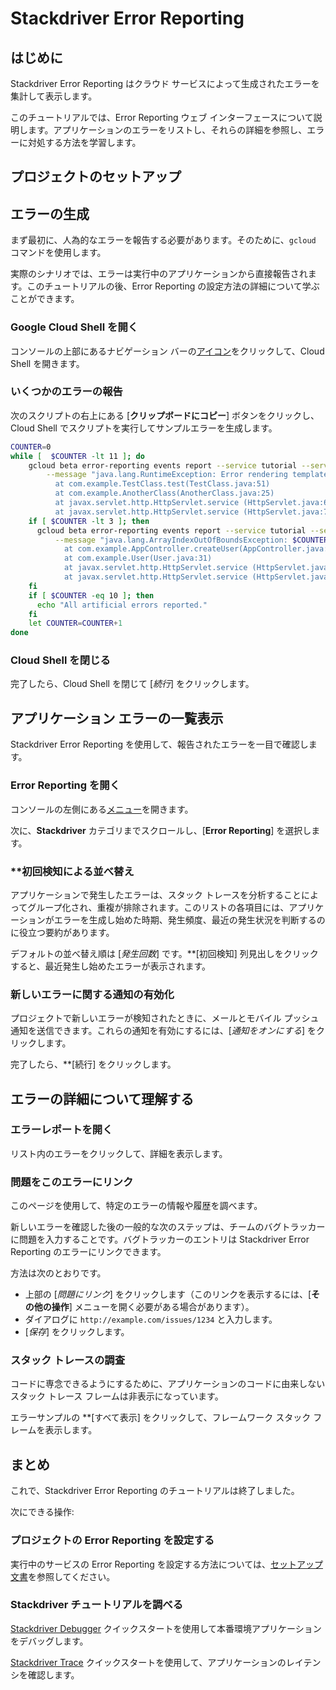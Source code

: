 # Stackdriver Error Reporting

## はじめに

Stackdriver Error Reporting はクラウド サービスによって生成されたエラーを集計して表示します。

このチュートリアルでは、Error Reporting ウェブ インターフェースについて説明します。アプリケーションのエラーをリストし、それらの詳細を参照し、エラーに対処する方法を学習します。

## プロジェクトのセットアップ

<walkthrough-project-setup></walkthrough-project-setup>

## エラーの生成

まず最初に、人為的なエラーを報告する必要があります。そのために、`gcloud` コマンドを使用します。

実際のシナリオでは、エラーは実行中のアプリケーションから直接報告されます。このチュートリアルの後、Error Reporting の設定方法の詳細について学ぶことができます。

### Google Cloud Shell を開く

コンソールの上部にあるナビゲーション バーの<walkthrough-cloud-shell-icon></walkthrough-cloud-shell-icon>[アイコン][spotlight-open-devshell]をクリックして、Cloud Shell を開きます。

### いくつかのエラーの報告

次のスクリプトの右上にある [**クリップボードにコピー**] ボタンをクリックし、Cloud Shell でスクリプトを実行してサンプルエラーを生成します。

```bash
COUNTER=0
while [  $COUNTER -lt 11 ]; do
    gcloud beta error-reporting events report --service tutorial --service-version v$((COUNTER/10+1)) \
        --message "java.lang.RuntimeException: Error rendering template $COUNTER
          at com.example.TestClass.test(TestClass.java:51)
          at com.example.AnotherClass(AnotherClass.java:25)
          at javax.servlet.http.HttpServlet.service (HttpServlet.java:617)
          at javax.servlet.http.HttpServlet.service (HttpServlet.java:717)"
    if [ $COUNTER -lt 3 ]; then
      gcloud beta error-reporting events report --service tutorial --service-version v1 \
          --message "java.lang.ArrayIndexOutOfBoundsException: $COUNTER
            at com.example.AppController.createUser(AppController.java:42)
            at com.example.User(User.java:31)
            at javax.servlet.http.HttpServlet.service (HttpServlet.java:617)
            at javax.servlet.http.HttpServlet.service (HttpServlet.java:717)"
    fi
    if [ $COUNTER -eq 10 ]; then
      echo "All artificial errors reported."
    fi
    let COUNTER=COUNTER+1
done
```

### Cloud Shell を閉じる

完了したら、Cloud Shell を閉じて [*続行*] をクリックします。

## アプリケーション エラーの一覧表示

Stackdriver Error Reporting を使用して、報告されたエラーを一目で確認します。

### Error Reporting を開く

コンソールの左側にある[メニュー][spotlight-console-menu]を開きます。

次に、**Stackdriver** カテゴリまでスクロールし、[**Error Reporting**] を選択します。

<walkthrough-menu-navigation sectionid="CRASH_SECTION"></walkthrough-menu-navigation>

### **初回検知による並べ替え

アプリケーションで発生したエラーは、スタック トレースを分析することによってグループ化され、重複が排除されます。このリストの各項目には、アプリケーションがエラーを生成し始めた時期、発生頻度、最近の発生状況を判断するのに役立つ要約があります。

デフォルトの並べ替え順は [*発生回数*] です。**[初回検知] 列見出しをクリックすると、最近発生し始めたエラーが表示されます。

### 新しいエラーに関する通知の有効化

プロジェクトで新しいエラーが検知されたときに、メールとモバイル プッシュ通知を送信できます。これらの通知を有効にするには、[*通知をオンにする*] をクリックします。

完了したら、**[続行] をクリックします。

## エラーの詳細について理解する

### エラーレポートを開く

リスト内のエラーをクリックして、詳細を表示します。

### 問題をこのエラーにリンク

このページを使用して、特定のエラーの情報や履歴を調べます。

新しいエラーを確認した後の一般的な次のステップは、チームのバグトラッカーに問題を入力することです。バグトラッカーのエントリは Stackdriver Error Reporting のエラーにリンクできます。

方法は次のとおりです。

  *  上部の [*問題にリンク*] をクリックします（このリンクを表示するには、[**その他の操作**] メニューを開く必要がある場合があります）。
  *  ダイアログに `http://example.com/issues/1234` と入力します。
  *  [*保存*] をクリックします。

### スタック トレースの調査

コードに専念できるようにするために、アプリケーションのコードに由来しないスタック トレース フレームは非表示になっています。

エラーサンプルの **[すべて表示] をクリックして、フレームワーク スタック フレームを表示します。

## まとめ

<walkthrough-conclusion-trophy></walkthrough-conclusion-trophy>

これで、Stackdriver Error Reporting のチュートリアルは終了しました。

次にできる操作:

### プロジェクトの Error Reporting を設定する

実行中のサービスの Error Reporting を設定する方法については、[セットアップ文書][errors-setup]を参照してください。

### Stackdriver チュートリアルを調べる

[Stackdriver Debugger][debug-quickstart] クイックスタートを使用して本番環境アプリケーションをデバッグします。

[Stackdriver Trace][trace-quickstart] クイックスタートを使用して、アプリケーションのレイテンシを確認します。

[debug-quickstart]: https://cloud.google.com/debugger/docs/quickstart
[errors-setup]: https://cloud.google.com/error-reporting/docs/how-to
[spotlight-console-menu]: walkthrough://spotlight-pointer?spotlightId=console-nav-menu
[spotlight-open-devshell]: walkthrough://spotlight-pointer?spotlightId=devshell-activate-button
[trace-quickstart]: https://cloud.google.com/trace/docs/quickstart
